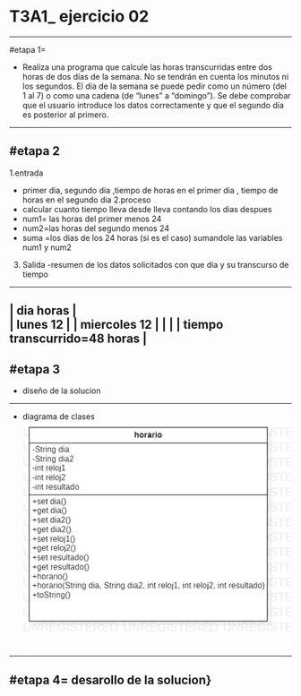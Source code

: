 # T3A1_ ejercicio 02
------------------------------------------------------------------------------------------------
#etapa 1=
- Realiza una programa que calcule las horas transcurridas entre dos horas de dos días de la semana. No se tendrán en cuenta los minutos ni los segundos. El día de la semana se puede pedir como un número (del 1 al 7) o como una cadena (de “lunes” a “domingo”). Se debe comprobar que el usuario introduce los datos correctamente y que el segundo día es posterior al primero.
------------------------------------------------------------------------------------------------
#etapa 2
-------------------------------------------------------------------------------------------------
1.entrada
- primer dia, segundo dia ,tiempo de horas en el primer dia , tiempo de horas en el segundo dia
2.proceso
- calcular cuanto tiempo lleva desde lleva contando los dias despues 
- num1= las horas del primer menos 24
- num2=las horas del segundo menos 24
- suma =los dias de los 24 horas (si es el caso) sumandole las variables num1 y num2
3. Salida
-resumen de los datos solicitados con que dia y su transcurso de tiempo 
-----------------------------------------------------------------------------
|        dia                                           horas                 |                     
|        lunes                                          12                   | 
|        miercoles                                      12                   |
|                                                                            |
| tiempo transcurrido=48 horas                                               |
------------------------------------------------------------------------------
#etapa 3
----------------------------------------------------------------------------------------------
- diseño de la solucion
----------------------------------------------------------------------------------------------
- diagrama de clases 
![](https://github.com/MelgarejoTorresIoannesIxca/Ejercicio2/blob/main/horario.png)
---------------------------------------------------------------------------------------------
#etapa 4= desarollo de la solucion}
----------------------------------------------------------------------------------------------
